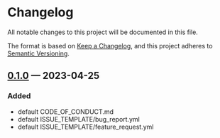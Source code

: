 # Changelog

All notable changes to this project will be documented in this file.

The format is based on [Keep a Changelog](https://keepachangelog.com/en/1.0.0/),
and this project adheres to [Semantic Versioning](https://semver.org/spec/v2.0.0.html).

## [0.1.0] — 2023-04-25

### Added

- default CODE_OF_CONDUCT.md
- default ISSUE_TEMPLATE/bug_report.yml
- default ISSUE_TEMPLATE/feature_request.yml

[Unreleased]: https://github.com/gimjb/.github/compare/HEAD...develop
[0.1.0]: https://github.com/gimjb/.github/compare/v0.0.0...v0.1.0
